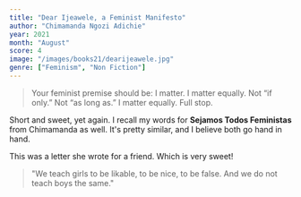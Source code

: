 ```yaml
---
title: "Dear Ijeawele, a Feminist Manifesto"
author: "Chimamanda Ngozi Adichie"
year: 2021
month: "August"
score: 4
image: "/images/books21/dearijeawele.jpg"
genre: ["Feminism", "Non Fiction"]
---
```


> Your feminist premise should be: I matter. I matter equally. Not “if only.” Not “as long as.” I matter equally. Full stop.

Short and sweet, yet again. I recall my words for **Sejamos Todos Feministas** from Chimamanda as well. It's pretty similar, and I believe both go hand in hand.

This was a letter she wrote for a friend. Which is very sweet!

> "We teach girls to be likable, to be nice, to be false. And we do not teach boys the same."
